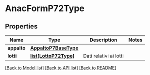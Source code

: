# AnacFormP72Type

## Properties
Name | Type | Description | Notes
------------ | ------------- | ------------- | -------------
**appalto** | [**AppaltoP7BaseType**](AppaltoP7BaseType.md) |  | 
**lotti** | [**list[LottoP72Type]**](LottoP72Type.md) | Dati relativi ai lotti | 

[[Back to Model list]](../README.md#documentation-for-models) [[Back to API list]](../README.md#documentation-for-api-endpoints) [[Back to README]](../README.md)

